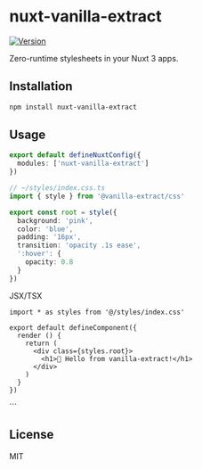 # nuxt-vanilla-extract

[![Version](https://img.shields.io/npm/v/nuxt-vanilla-extract?style=flat&colorA=000000&colorB=000000)](https://www.npmjs.com/package/nuxt-vanilla-extract)

Zero-runtime stylesheets in your Nuxt 3 apps.

## Installation

```bash
npm install nuxt-vanilla-extract
```

## Usage

```ts
export default defineNuxtConfig({
  modules: ['nuxt-vanilla-extract']
})
```

```ts
// ~/styles/index.css.ts
import { style } from '@vanilla-extract/css'

export const root = style({
  background: 'pink',
  color: 'blue',
  padding: '16px',
  transition: 'opacity .1s ease',
  ':hover': {
    opacity: 0.8
  }
})
```

JSX/TSX

```tsx
import * as styles from '@/styles/index.css'

export default defineComponent({
  render () {
    return (
      <div class={styles.root}>
        <h1>🧁 Hello from vanilla-extract!</h1>
      </div>
    )
  }
})
```

<script setup />

```vue
<script setup lang="ts">
import * as styles from '@/styles/index.css'
</script>

<template>
  <div :class="styles.root">
    <h1>🧁 Hello from vanilla-extract!</h1>
  </div>
</template>
```

## License

MIT
